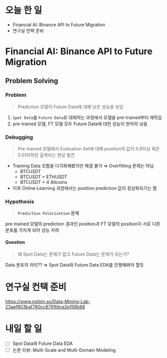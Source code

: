 #  오늘 한 일
- Financial AI: Binance API to Future Migration
- 연구실 컨택 준비

# Financial AI: Binance API to Future Migration

## Problem Solving
### Problem
> Prediction 모델이 Future Data에 대해 낮은 성능을 보임
1. `Spot Data`를 `Future Data`로 대체하는 과정에서 모델을 pre-trained부터 재학습
2. pre-trained 모델, FT 모델 모두 Future Data에 대한 성능이 현저히 낮음

### Debugging
> Pre-trained 모델에서 Evaluation Set에 대해 position의 값이 0.9이상 혹은 0.01이하만 출력되는 현상 발견
- Training Data 조합을 다각화해봤지만 해결 불가 ⇒ Overfitting 문제는 아님
    - BTCUSDT
    - BTCUSDT + ETHUSDT
    - BTCUSDT + 4 Altcoins
- 이후 Online Learning 과정에서는 position prediction 값이 정상화되기는 함

### Hypothesis
> **`Prediction Polarization` 문제**

pre-trained 모델의 prediction 결과인 position과 FT 모델의 position이 서로 다른 분포를 가지게 되어 성능 저하

#### Question
> 왜 Spot Data는 문제가 없고 Future Data는 문제가 되는가?  

Data 분포의 차이?? ⇒ Spot Data와 Future Data EDA를 진행해봐야 할듯

# 연구실 컨택 준비
https://www.notion.so/Data-Mining-Lab-23aef803baf780cc8791fdce2e158b68

# 내일 할 일
- [ ] Spot Data와 Future Data EDA
- [ ] 논문 리뷰: Multi-Scale and Multi-Domain Modeling